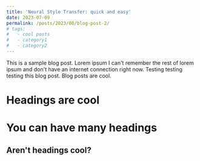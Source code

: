 ```yaml
---
title: 'Neural Style Transfer: quick and easy'
date: 2023-07-09
permalink: /posts/2023/08/blog-post-2/
# tags:
#   - cool posts
#   - category1
#   - category2
---
```


This is a sample blog post. Lorem ipsum I can't remember the rest of lorem ipsum and don't have an internet connection right now. Testing testing testing this blog post. Blog posts are cool.

Headings are cool
======

You can have many headings
======

Aren't headings cool?
------
